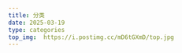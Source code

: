 ```yaml
---
title: 分类
date: 2025-03-19
type: categories
top_img:  https://i.postimg.cc/mD6tGXmD/top.jpg
---
```

